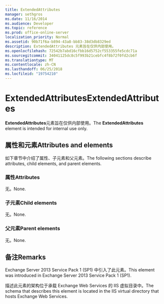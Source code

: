 ```yaml
---
title: ExtendedAttributes
manager: sethgros
ms.date: 11/16/2014
ms.audience: Developer
ms.topic: reference
ms.prod: office-online-server
localization_priority: Normal
ms.assetid: 90b71f6a-b894-43a8-bb83-38d3db8329ed
description: ExtendedAttributes 元素旨在仅供内部使用。
ms.openlocfilehash: 72542b7abd16cfbb16d5752cf553355fe5cdc71a
ms.sourcegitcommit: 34041125dc8c5f993b21cebfc4f8b72f0fd2cb6f
ms.translationtype: MT
ms.contentlocale: zh-CN
ms.lasthandoff: 06/25/2018
ms.locfileid: "19754210"
---
```

# <a name="extendedattributes"></a><span data-ttu-id="adbaf-103">ExtendedAttributes</span><span class="sxs-lookup"><span data-stu-id="adbaf-103">ExtendedAttributes</span></span>

<span data-ttu-id="adbaf-104">**ExtendedAttributes**元素旨在仅供内部使用。</span><span class="sxs-lookup"><span data-stu-id="adbaf-104">The **ExtendedAttributes** element is intended for internal use only.</span></span> 

## <a name="attributes-and-elements"></a><span data-ttu-id="adbaf-105">属性和元素</span><span class="sxs-lookup"><span data-stu-id="adbaf-105">Attributes and elements</span></span>

<span data-ttu-id="adbaf-106">如下章节中介绍了属性、子元素和父元素。</span><span class="sxs-lookup"><span data-stu-id="adbaf-106">The following sections describe attributes, child elements, and parent elements.</span></span>
  
### <a name="attributes"></a><span data-ttu-id="adbaf-107">属性</span><span class="sxs-lookup"><span data-stu-id="adbaf-107">Attributes</span></span>

<span data-ttu-id="adbaf-108">无。</span><span class="sxs-lookup"><span data-stu-id="adbaf-108">None.</span></span>
  
### <a name="child-elements"></a><span data-ttu-id="adbaf-109">子元素</span><span class="sxs-lookup"><span data-stu-id="adbaf-109">Child elements</span></span>

<span data-ttu-id="adbaf-110">无。</span><span class="sxs-lookup"><span data-stu-id="adbaf-110">None.</span></span>
  
### <a name="parent-elements"></a><span data-ttu-id="adbaf-111">父元素</span><span class="sxs-lookup"><span data-stu-id="adbaf-111">Parent elements</span></span>

<span data-ttu-id="adbaf-112">无。</span><span class="sxs-lookup"><span data-stu-id="adbaf-112">None.</span></span>
  
## <a name="remarks"></a><span data-ttu-id="adbaf-113">备注</span><span class="sxs-lookup"><span data-stu-id="adbaf-113">Remarks</span></span>

<span data-ttu-id="adbaf-114">Exchange Server 2013 Service Pack 1 (SP1) 中引入了此元素。</span><span class="sxs-lookup"><span data-stu-id="adbaf-114">This element was introduced in Exchange Server 2013 Service Pack 1 (SP1).</span></span>
  
<span data-ttu-id="adbaf-115">描述此元素的架构位于承载 Exchange Web Services 的 IIS 虚拟目录中。</span><span class="sxs-lookup"><span data-stu-id="adbaf-115">The schema that describes this element is located in the IIS virtual directory that hosts Exchange Web Services.</span></span>
  

